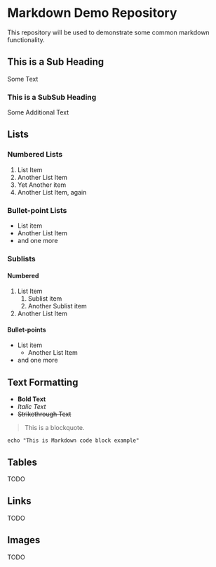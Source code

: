 # Markdown Demo Repository
This repository will be used to demonstrate some common markdown functionality.

## This is a Sub Heading
Some Text

### This is a SubSub Heading
Some Additional Text

## Lists

### Numbered Lists
1. List Item
1. Another List Item
1. Yet Another item
1. Another List Item, again

### Bullet-point Lists
* List item
* Another List Item
* and one more

### Sublists
#### Numbered
1. List Item
    1. Sublist item
    1. Another Sublist item
1. Another List Item

#### Bullet-points
* List item
    * Another List Item
* and one more

## Text Formatting
* **Bold Text**
* *Italic Text*
* ~~Strikethrough Text~~

> This is a blockquote.

```
echo "This is Markdown code block example"
```

## Tables
TODO

## Links
TODO

## Images
TODO
